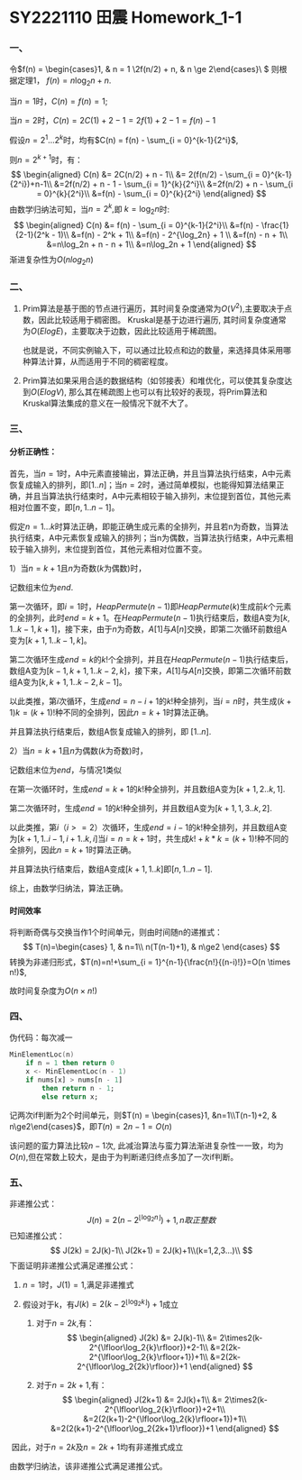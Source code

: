 # SY2221110 田震 Homework_1-1

### 一、

令$f(n) = \begin{cases}1, & n = 1 \\2f(n/2) + n, & n \ge 2\end{cases}\\ $ 则根据定理1， $f(n) = n\log_2n + n$. 

当$n = 1$时，$C(n) = f(n) = 1$;

当$n = 2$时，$C(n) = 2C(1) + 2 - 1 = 2f(1) + 2 - 1 = f(n) - 1$

假设$n =2^1... 2^k$时，均有$C(n) = f(n) - \sum_{i = 0}^{k-1}{2^i}$,

则$n = 2^{k + 1}$时，有：
$$
\begin{aligned}
C(n) &= 2C(n/2) + n - 1\\
&= 2(f(n/2) - \sum_{i = 0}^{k-1}{2^i})+n-1\\
&=2f(n/2) + n - 1 - \sum_{i = 1}^{k}{2^i}\\
&=2f(n/2) + n - \sum_{i = 0}^{k}{2^i}\\
&=f(n) - \sum_{i = 0}^{k}{2^i}
\end{aligned}
$$
由数学归纳法可知，当$n=2^k,$即 $k = \log_2n$时:
$$
\begin{aligned}
C(n) &= f(n) - \sum_{i = 0}^{k-1}{2^i}\\
&=f(n) - \frac{1}{2-1}(2^k - 1)\\
&=f(n) - 2^k + 1\\
&=f(n) - 2^{\log_2n} + 1 \\
&=f(n) - n + 1\\
&=n\log_2n + n - n + 1\\
&=n\log_2n + 1
\end{aligned}
$$
渐进复杂性为$O(nlog_2n)$

### 二、

1. Prim算法是基于图的节点进行遍历，其时间复杂度通常为$O(V^2)$,主要取决于点数，因此比较适用于稠密图。 Kruskal是基于边进行遍历, 其时间复杂度通常为$O(ElogE)$，主要取决于边数，因此比较适用于稀疏图。

   也就是说，不同实例输入下，可以通过比较点和边的数量，来选择具体采用哪种算法计算，从而适用于不同的稠密程度。

2. Prim算法如果采用合适的数据结构（如邻接表）和堆优化，可以使其复杂度达到$O(ElogV)$, 那么其在稀疏图上也可以有比较好的表现，将Prim算法和Kruskal算法集成的意义在一般情况下就不大了。

### 三、

#### 分析正确性：

首先，当$n = 1$时，A中元素直接输出，算法正确，并且当算法执行结束，A中元素恢复成输入的排列，即$[1..n]$；当$n = 2$时，通过简单模拟，也能得知算法结果正确，并且当算法执行结束时，A中元素相较于输入排列，末位提到首位，其他元素相对位置不变，即$[n, 1..n-1]$。

假定$n = 1...k$时算法正确，即能正确生成元素的全排列，并且若n为奇数，当算法执行结束，A中元素恢复成输入的排列；当n为偶数，当算法执行结束，A中元素相较于输入排列，末位提到首位，其他元素相对位置不变。

1）当$n = k + 1$且$n$为奇数($k$为偶数)时，

记数组末位为$end$.

第一次循环，即$i = 1$时，$HeapPermute(n-1)$即$HeapPermute(k)$生成前$k$个元素的全排列，此时$end = k + 1$。在$HeapPermute(n-1)$执行结束后，数组A变为$[k, 1..k-1,k+1]$，接下来，由于$n$为奇数，$A[1]$与$A[n]$交换，即第二次循环前数组A变为$[k+1, 1..k-1, k]$。

第二次循环生成$end = k$的$k!$个全排列，并且在$HeapPermute(n-1)$执行结束后，数组A变为$[k-1, k+ 1, 1..k-2,k]$，接下来，$A[1]$与$A[n]$交换，即第二次循环前数组A变为$[k, k+1, 1..k-2, k-1]$。

以此类推，第$i$次循环，生成$end = n - i + 1$的$k!$种全排列，当$i = n$时，共生成$(k+1)k = (k+1)!$种不同的全排列，因此$n = k+1$时算法正确。

并且算法执行结束后，数组A恢复成输入的排列，即  $[1..n]$.

2）当$n = k + 1$且$n$为偶数($k$为奇数)时，

记数组末位为$end$，与情况1类似

在第一次循环时，生成$end = k + 1$的$k!$种全排列，并且数组A变为$[k+ 1, 2..k, 1]$.

第二次循环时，生成$end = 1$的$k!$种全排列，并且数组A变为$[k+1,1,3..k,2]$.

以此类推，第$i（i>=2）$次循环，生成$end = i - 1$的$k!$种全排列，并且数组A变为$[k+1,1..i-1,i+1..k,i]$当$i = n = k + 1$时，共生成$k! + k*k = (k+1)!$种不同的全排列，因此$n = k + 1$时算法正确。

并且算法执行结束后，数组A变成$[k+1, 1..k]$即$[n, 1..n-1]$.

综上，由数学归纳法，算法正确。

#### 时间效率

将判断奇偶与交换当作1个时间单元，则由时间随n的递推式：
$$
T(n)=\begin{cases}
1, & n=1\\
n(T(n-1)+1), & n\ge2
\end{cases}
$$
转换为非递归形式，$T(n)=n!+\sum_{i = 1}^{n-1}{\frac{n!}{(n-i)!}}=O(n \times n!)$, 

故时间复杂度为$O(n \times n!)$

### 四、

伪代码：每次减一

```a
MinElementLoc(n)
	if n = 1 then return 0
	x <- MinElementLoc(n - 1)
	if nums[x] > nums[n - 1] 
		then return n - 1; 
		else return x; 
```

记两次if判断为2个时间单元，则$T(n) = \begin{cases}1, &n=1\\T(n-1)+2, & n\ge2\end{cases}$，即$T(n)=2n-1=O(n)$

该问题的蛮力算法比较$n-1$次, 此减治算法与蛮力算法渐进复杂性一一致，均为$O(n)$,但在常数上较大，是由于为判断递归终点多加了一次if判断。

### 五、

非递推公式：
$$
J(n)=2(n-2^{\lfloor\log_2{n}\rfloor})+1, n取正整数
$$
已知递推公式：
$$
J(2k) = 2J(k)-1\\
J(2k+1) = 2J(k)+1\\(k=1,2,3...)\\
$$
下面证明非递推公式满足递推公式：

1. $n = 1$时，$J(1)=1$,满足非递推式

2. 假设对于k，有$J(k)=2(k-2^{\lfloor\log_2{k}\rfloor})+1$成立

   1. 对于$n=2k$,有：
      $$
      \begin{aligned}
      J(2k) &= 2J(k)-1\\
      &= 2\times2(k-2^{\lfloor\log_2{k}\rfloor})+2-1\\
      &=2(2k-2^{\lfloor\log_2{k}\rfloor+1})+1\\
      &=2(2k-2^{\lfloor\log_2{2k}\rfloor})+1
      \end{aligned}
      $$

   2. 对于$n=2k+1$,有：
      $$
      \begin{aligned}
      J(2k+1) &= 2J(k)+1\\
      &= 2\times2(k-2^{\lfloor\log_2{k}\rfloor})+2+1\\
      &=2(2(k+1)-2^{\lfloor\log_2{k}\rfloor+1})+1\\
      &=2(2(k+1)-2^{\lfloor\log_2{2k+1}\rfloor})+1
      \end{aligned}
      $$

​		因此，对于$n=2k$及$n=2k+1$均有非递推式成立

由数学归纳法，该非递推公式满足递推公式。
